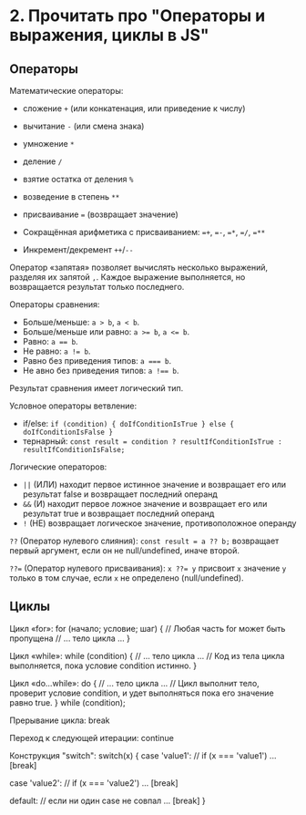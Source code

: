 # 2. Прочитать про "Операторы и выражения, циклы в JS"

## Операторы

Математические операторы:
- сложение `+` (или конкатенация, или приведение к числу)
- вычитание `-` (или смена знака)
- умножение `*`
- деление `/`
- взятие остатка от деления `%`
- возведение в степень `**`
- присваивание `=` (возвращает значение)

- Сокращённая арифметика с присваиванием: `=+`, `=-`, `=*`, `=/`, `=**`
- Инкремент/декремент `++`/`--`

Оператор «запятая» позволяет вычислять несколько выражений, разделяя их запятой `,`. Каждое выражение выполняется, но возвращается результат только последнего.

Операторы сравнения:
- Больше/меньше: `a > b`, `a < b`.
- Больше/меньше или равно: `a >= b`, `a <= b`.
- Равно: `a == b`.
- Не равно: `a != b`.
- Равно без приведения типов: `a === b`.
- Не авно без приведения типов: `a !== b`.

Результат сравнения имеет логический тип.

Условное операторы ветвление:
- if/else: `if (condition) { doIfConditionIsTrue } else { doIfConditionIsFalse }`
- тернарный: `const result = condition ? resultIfConditionIsTrue : resultIfConditionIsFalse;`

Логическиe операторов:
- `||` (ИЛИ) находит первое истинное значение и возвращает его или результат false и возвращает последний операнд
- `&&` (И) находит первое ложное значение и возвращает его или результат true и возвращает последний операнд
- `!` (НЕ) возвращает логическое значение, противоположное операнду

`??` (Оператор нулевого слияния): `const result = a ?? b;` возвращает первый аргумент, если он не null/undefined, иначе второй.

`??=` (Оператор нулевого присваивания): `x ??= y` присвоит `x` значение `y` только в том случае, если `x` не определено (null/undefined).

## Циклы

Цикл «for»:
for (начало; условие; шаг) { // Любая часть for может быть пропущена
  // ... тело цикла ...
}

Цикл «while»:
while (condition) {
  // ... тело цикла ...
  // Код из тела цикла выполняется, пока условие condition истинно.
}

Цикл «do…while»:
do {
  // ... тело цикла ...
  // Цикл выполнит тело, проверит условие condition, и удет выполняться пока его значение равно true.
} while (condition);

Прерывание цикла: break

Переход к следующей итерации: continue

Конструкция "switch":
switch(x) {
  case 'value1':  // if (x === 'value1')
    ...
    [break]

  case 'value2':  // if (x === 'value2')
    ...
    [break]

  default: // если ни один case не совпал
    ...
    [break]
}

